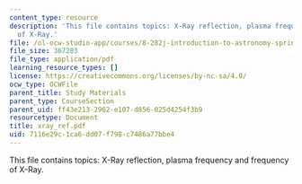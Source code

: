```yaml
---
content_type: resource
description: 'This file contains topics: X-Ray reflection, plasma frequency and frequency
  of X-Ray.'
file: /ol-ocw-studio-app/courses/8-282j-introduction-to-astronomy-spring-2006/7116e29c1ca6dd07f798c7486a77bbe4_xray_ref.pdf
file_size: 367283
file_type: application/pdf
learning_resource_types: []
license: https://creativecommons.org/licenses/by-nc-sa/4.0/
ocw_type: OCWFile
parent_title: Study Materials
parent_type: CourseSection
parent_uid: ff43e213-2962-e107-d856-025d4254f3b9
resourcetype: Document
title: xray_ref.pdf
uid: 7116e29c-1ca6-dd07-f798-c7486a77bbe4
---
```

This file contains topics: X-Ray reflection, plasma frequency and frequency of X-Ray.